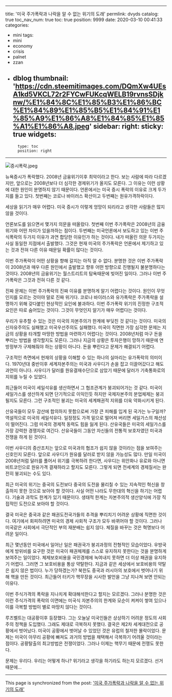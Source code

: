 
---
title: '미국 주가폭락과 나락을 알 수 없는 위기의 도래'
permlink: dvyds
catalog: true
toc_nav_num: true
toc: true
position: 9999
date: 2020-03-10 00:41:33
categories:
- mini
tags:
- mini
- economy
- crisis
- palnet
- zzan
- dblog
thumbnail: 'https://cdn.steemitimages.com/DQmXw4UEsA1kd5VKCL72r2FYCwFUKcqWELB19rvnsSDjknw/%E1%84%8C%E1%85%B3%E1%86%BC%E1%84%89%E1%85%B5%E1%84%91%E1%85%A9%E1%86%A8%E1%84%85%E1%85%A1%E1%86%A8.jpeg'
sidebar:
    right:
        sticky: true
widgets:
    -
        type: toc
        position: right
---


![증시폭락.jpeg](https://cdn.steemitimages.com/DQmXw4UEsA1kd5VKCL72r2FYCwFUKcqWELB19rvnsSDjknw/%E1%84%8C%E1%85%B3%E1%86%BC%E1%84%89%E1%85%B5%E1%84%91%E1%85%A9%E1%86%A8%E1%84%85%E1%85%A1%E1%86%A8.jpeg)

뉴욕증시가 폭락했다. 2008년 금융위기이후 최악이라고 한다. 보는 사람에 따라 다르겠지만, 앞으로는 2008년보다 더 심각한 경제위기가 올지도 모른다. 그 이유는 이런 상황에 대한 원인이 분명하지 않기 때문이다. 언론에서는 미국 증시 폭락의 이유로 크게 두가지를 들고 있다. 첫번째는 코로나 바이러스 확산이고 두번째는 원유가격하락이다.

세상을 읽기가 매우 어렵다. 미국 증시가 이렇게 엉망이 되리라고 생각한 사람들은 많지 않을 것이다.

언론보도를 읽으면서 몇가지 의문을 떠올랐다. 첫번째 이번 주가폭락은 2008년의 금융위기와 어떤 차이가 있을까하는 점이다. 두번째는 미국언론에서 보도하고 있는 이번 주식폭락의 두가지 이유가 과연 합당한 이유인가 하는 것이다. 내가 떠올린 의문 두가지는 사실 동일한 지점에서 출발했다. 그것은 현재 미국의 주가폭락은 언론에서 제기하고 있는 것과 전혀 다른 이유 때문일 확률이 많다는 것이다.

이번 주가폭락이 어떤 상황을 향해 갈지는 아직 알 수 없다. 분명한 것은 이번 주가폭락이 2008년과 매우 다른 원인에서 출발했고 향후 어떤 방향으로 진행될지 불분명하다는 것이다. 2008년의 금융위기는 월스트리트의 탐욕때문에 빚어진 일이다. 그러나 이번 주가폭락은 그것과 전혀 다른 것 같다.

진짜 문제는 이번 주가폭락의 진짜 이유를 분명하게 알기 어렵다는 것이다. 원인이 무엇인지를 모르는 것이야 말로 진짜 위기다. 코로나 바이러스와 유가폭락은 주가폭락을 설명하기 위해 갖다붙인 현상적인 요인에 불과하다. 이번 주가폭락 위기의 진정한 구조적 요인은 따로 숨어있는 것이다. 그것이 무엇인지 알기가 매우 어렵다는 것이다.

우리가 유추할 수 있는 것은 미국의 자본주의가 한계에 부딪친 것 같다는 것이다. 미국의 신자유주의도 실패했고 미국우선주의도 실패했다. 미국이 직면한 가장 심각한 문제는 지금의 상황을 타개할 마땅한 방법을 마련하기 어렵다는 것이다. 2008년처럼 마구 돈을 뿌리는 방법을 생각할지도 모른다. 그러나 지금의 상황은 투자은행이 망하기 때문에 연방정부가 구제해줘야 하는 상황이 아니다. 돈을 뿌린다고 문제가 해결되기 어렵다.

구조적인 측면에서 현재의 상황을 이해할 수 있는 하나의 실마리는 유가폭락의 의미이다. 1970년대 중반이후 세계자본주의는 미국과 사우디가 손을 잡고 이끌어갔다고 해도 과언이 아니다. 사우디가 달러를 원유결재수단으로 삼았기 때문에 달러가 기축통화로의 지위를 누릴 수 있었다.

최근들어 미국이 세일석유를 생산하면서 그 협조관계가 붕괴되어가는 것 같다. 미국이 세일가스를 생산하게 되면 단기적으로 이익인듯 하지만 국제자본주의 분업체제는 붕괴될지도 모른다. 그런 구조적인 붕괴는 미국의 세계패권적 지위를 더욱 약화시키게 된다.

산유국들이 모두 감산에 합의하지 못함으로써 가장 큰 피해를 입게 된 국가는 누구일까? 역설적으로 미국의 세일석유다. 일정정도 가격 밑으로 떨어져 버리면 세일가스의 채산성이 떨어진다. 그럼 미국의 경제적 동력도 힘을 잃게 된다. 산유국들은 미국의 세일가스를 가장 강력한 경쟁자로 여긴다. 산유국들이 그동안 자신들의 전통적 보호자였던 미국과 전쟁을 하게 된 것이다.

이번 사우디의 증산조치는 앞으로 미국과의 협조가 쉽지 않을 것이라는 점을 보여주는 신호인지 모른다. 앞으로 사우디가 원유를 달러로 받지 않을 가능성도 많다. 만일 미국이 2008년처럼 달러를 풀어서 위기를 극복하려 한다면, 사우디는 위안화나 유로와 아니면 비트코인으로 원유가격 결재하라고 할지도 모른다. 그렇게 되면 전세계의 경제질서는 완전히 붕괴되는 수도 있다.

최근 미국의 위기는 중국의 도전보다 중국의 도전을 물리칠 수 있는 지속적인 혁신을 창출하지 못한 것으로 보아야 할 것이다. 사실 어떤 나라도 무한대의 혁신을 하기는 어렵다. 기술과 과학도 한계가 있기 때문이다. 생태적 한계는 자본주의적 생산양식에 가장 직접적인 도전으로 보아야 할 것이다.

결국 미국은 중국과 같은 패권도전국가들의 추격을 뿌리치기 어려운 상황에 직면한 것이다. 여기에서 회피하려면 미국의 경제 사회적 구조가 모두 바뀌어야 할 것이다. 그러나 미국같은 사회에서 극단적인 부의 재분배는 쉽지 않다. 체질을 바꾸는 것은 혁명보다 어려운 일이다.

최근 몇년동안 미국에서 일어난 일은 패권국가 붕괴과정의 전형적인 모습이었다. 우방국에게 방위비를 요구한 것은 미국이 패권체제를 스스로 유지하지 못한다는 것을 분명하게 보여주는 일이었다. 체제보호비용을 국민경제에 녹여내지 못하면 더 이상 패권을 유지하기 어렵다. 그러면 그 보호비용을 통상 약탈한다. 지금과 같은 세상에서 보호비용의 약탈은 쉽지 않은 법이다. 누가 당하겠는가? 북한도 중국과 러시아의 보호에서 벗어나기 위해 핵을 만든 것이다. 최근들어 터키가 핵무장을 시사한 발언을 그냥 지나쳐 보면 안되는 이유다.

이번 주식가격의 폭락을 지나치게 확대해석한다고 할지는 모르겠다. 그러나 분명한 것은 이런 주식가격의 폭락의 이면에는 미국식 자본주의의 한계와 모순이 켜켜이 쌓여 있으나 이를 극복할 방법이 별로 마땅치 않다는 것이다.

루즈벨트는 대공황이후 등장했다. 그는 오늘날 미국인들은 상상하기 어려운 정도의 사회주의 정책을 도입했다. 그래도 제대로 극복하지 못했다. 결국은 제2차 세계대전으로 공황에서 벗어났다. 미국이 공황에서 벗어날 수 있었던 것은 유럽의 철저한 몰락이었다. 문제는 미국이 아무리 공황에 빠져도 과거의 방법을 채택해서 극복하기 어려울 것이라는 점이다. 공황탈출의 최고방법은 전쟁이었다. 그러나 이제는 핵무기 때문에 전쟁도 못한다.

문제는 우리다. 우리는 어떻게 하나? 위기라고 생각을 하기라도 하는지 모르겠다. 선거 때문에…

- - -

This page is synchronized from the post: ['미국 주가폭락과 나락을 알 수 없는 위기의 도래'](https://steemit.com/@oldstone/dvyds)
